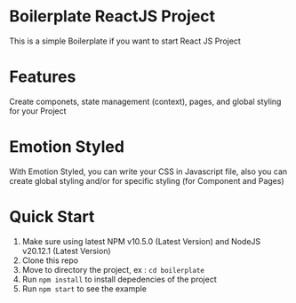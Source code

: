 # Boilerplate ReactJS Project
This is a simple Boilerplate if you want to start React JS Project

# Features
Create componets, state management (context), pages, and global styling for your Project

# Emotion Styled
With Emotion Styled, you can write your CSS in Javascript file, also you can create global styling and/or for specific styling (for Component and Pages)

# Quick Start
1. Make sure using latest NPM v10.5.0 (Latest Version) and NodeJS v20.12.1 (Latest Version)
2. Clone this repo
3. Move to directory the project, ex : `cd boilerplate`
4. Run `npm install` to install depedencies of the project
5. Run `npm start` to see the example